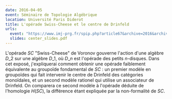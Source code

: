 ```yaml
---
date: 2016-04-05
event: Séminaire de Topologie Algébrique
location: Université Paris Diderot
title: L'opérade Swiss-Cheese et le centre de Drinfeld
urls:
  event: "https://www.imj-prg.fr/spip.php?article67&archive=2016&archive=2015"
  slides: center_slides.pdf
---
```


L'opérade $SC$ "Swiss-Cheese" de Voronov gouverne l'action d'une algèbre $D\_2$ sur une algèbre $D\_1$, où $D\_n$ est l'opérade des petits $n$-disques. Dans cet exposé, j'expliquerai comment obtenir une opérade faiblement équivalente au groupoïde fondamental de $SC$ : un premier modèle en groupoïdes qui fait intervenir le centre de Drinfeld des catégories monoïdales, et un second modèle rationel qui utilise un associateur de Drinfeld. On comparera ce second modèle à l'opérade déduite de l'homologie $H(SC)$, la différence étant expliquée par la non-formalité de $SC$.
